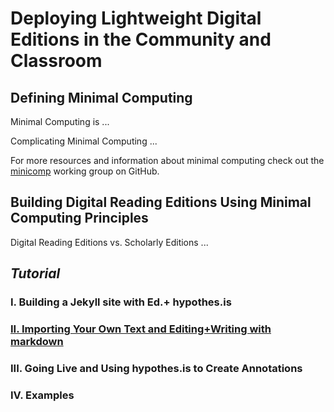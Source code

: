 # Deploying Lightweight Digital Editions in the Community and Classroom 

## Defining Minimal Computing
Minimal Computing is ...

Complicating Minimal Computing ...

For more resources and information about minimal computing check out the [minicomp](http://go-dh.github.io/mincomp/)
working group on GitHub.

## Building Digital Reading Editions Using Minimal Computing Principles

Digital Reading Editions vs. Scholarly Editions ... 

## *Tutorial*

### I. Building a Jekyll site with Ed.+ hypothes.is

### [II. Importing Your Own Text and Editing+Writing with markdown](https://sgotzler.github.io/praxis-session/using-markdown.md)

### III. Going Live and Using hypothes.is to Create Annotations

### IV. Examples
